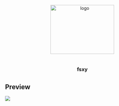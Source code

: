 <p align="center">
    <img alt="logo" src="http://upload.51des.com/fsxy.jpeg" width="208" height="160" style="margin-bottom: 10px;">
</p>

<h3 align="center" style="margin: 30px 0 35px;">fsxy</h3>

## Preview
<img src="http://upload.51des.com/app.png">

